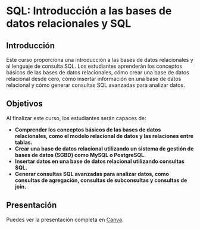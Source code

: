 # SQL: Introducción a las bases de datos relacionales y SQL

## Introducción

Este curso proporciona una introducción a las bases de datos relacionales y al lenguaje de consulta SQL. Los estudiantes aprenderán los conceptos básicos de las bases de datos relacionales, cómo crear una base de datos relacional desde cero, cómo insertar información en una base de datos relacional y cómo generar consultas SQL avanzadas para analizar datos.

## Objetivos

Al finalizar este curso, los estudiantes serán capaces de:

- **Comprender los conceptos básicos de las bases de datos relacionales, como el modelo relacional de datos y las relaciones entre tablas.**
- **Crear una base de datos relacional utilizando un sistema de gestión de bases de datos (SGBD) como MySQL o PostgreSQL.**
- **Insertar datos en una base de datos relacional utilizando consultas SQL.**
- **Generar consultas SQL avanzadas para analizar datos, como consultas de agregación, consultas de subconsultas y consultas de join.**

## Presentación

Puedes ver la presentación completa en [Canva](https://www.canva.com/design/DAF186ve7Nw/ToYUWVD7yY4JhJdEsSnPZw/edit?utm_content=DAF186ve7Nw&utm_campaign=designshare&utm_medium=link2&utm_source=sharebutton).



